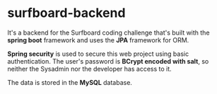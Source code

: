 # surfboard-backend

It's a backend for the Surfboard coding challenge that's built with the **spring boot** framework and uses the **JPA** framework for ORM.

**Spring security** is used to secure this web project using basic authentication. The user's password is **BCrypt encoded with salt**, so neither the Sysadmin nor the developer has access to it.

The data is stored in the **MySQL** database.
